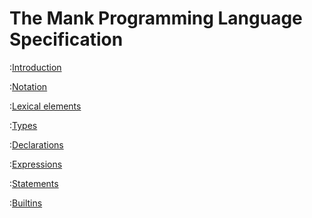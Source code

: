 # The Mank Programming Language Specification

:[Introduction](./intro.md)

:[Notation](./notation.md)

:[Lexical elements](./lexical_elements.md)

:[Types](./types.md)

:[Declarations](./declarations.md)

:[Expressions](./expressions.md)

:[Statements](./statements.md)

:[Builtins](./builtin_functions.md)
